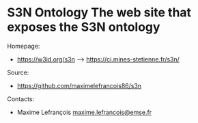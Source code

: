 S3N Ontology
The web site that exposes the S3N ontology
===

Homepage:
* https://w3id.org/s3n --> https://ci.mines-stetienne.fr/s3n/

Source:
* https://github.com/maximelefrancois86/s3n

Contacts: 
* Maxime Lefrançois <maxime.lefrancois@emse.fr>
